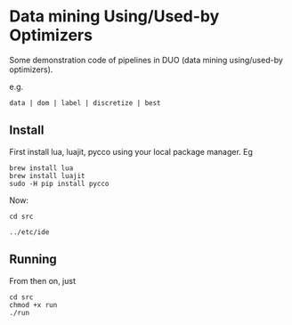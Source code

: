 # Data mining Using/Used-by Optimizers

Some demonstration code of pipelines in DUO (data mining using/used-by optimizers).

e.g.

```
data | dom | label | discretize | best
```

## Install

First install lua, luajit, pycco using your local package manager. Eg

```
brew install lua 
brew install luajit 
sudo -H pip install pycco
```
Now:
```
cd src

../etc/ide

```
## Running

From then on, just

```
cd src
chmod +x run
./run
```
